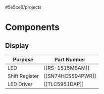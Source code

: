 #5e5ce6/projects 

# Components

## Display

| Purpose | Part Number     |
| ------- | --------------- |
| LED    | [[RS-1515MBAM]] | 
| Shift Register | [[SN74HCS594PWR]] |
| LED Driver | [[TLC5951DAP]] |
